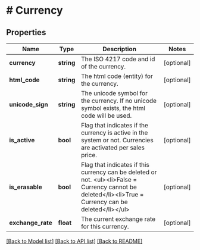 # # Currency

## Properties

Name | Type | Description | Notes
------------ | ------------- | ------------- | -------------
**currency** | **string** | The ISO 4217 code and id of the currency. | [optional] 
**html_code** | **string** | The html code (entity) for the currency. | [optional] 
**unicode_sign** | **string** | The unicode symbol for the currency. If no unicode symbol exists, the html code will be used. | [optional] 
**is_active** | **bool** | Flag that indicates if the currency is active in the system or not. Currencies are activated per sales price. | [optional] 
**is_erasable** | **bool** | Flag that indicates if this currency can be deleted or not. &lt;ul&gt;&lt;li&gt;False &#x3D; Currency cannot be deleted&lt;/li&gt;&lt;li&gt;True &#x3D; Currency can be deleted&lt;/li&gt;&lt;/ul&gt; | [optional] 
**exchange_rate** | **float** | The current exchange rate for this currency. | [optional] 

[[Back to Model list]](../../README.md#documentation-for-models) [[Back to API list]](../../README.md#documentation-for-api-endpoints) [[Back to README]](../../README.md)


